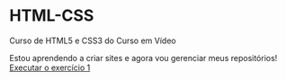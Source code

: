 # HTML-CSS
 
 Curso de HTML5 e CSS3 do Curso em Vídeo

 Estou aprendendo a criar sites e agora vou gerenciar meus repositórios!
 <a href="https://matheusjoseaparecido.github.io/HTML-CSS/Exerc%C3%ADcios/Ex001/">Executar o exercício 1</a>
